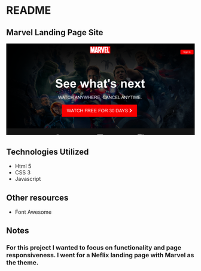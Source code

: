 # README

## Marvel Landing Page Site 

![](images/site_preview.png)

## Technologies Utilized 
* Html 5 
* CSS 3
* Javascript

## Other resources 
* Font Awesome 

## Notes
### For this project I wanted to focus on functionality and page responsiveness. I went for a Neflix landing page with Marvel as the theme.